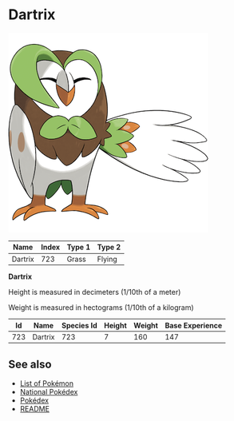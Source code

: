 # Dartrix


![Dartrix](images/723.png)

| **Name** | **Index** | **Type 1** | **Type 2** |
|----|----|----|----|
| Dartrix | 723 | Grass | Flying  |

**Dartrix** 


Height is measured in decimeters (1/10th of a meter)

Weight is measured in hectograms (1/10th of a kilogram)

| **Id** | **Name** | **Species Id** | **Height** | **Weight** | **Base Experience** |
|--------|----------|----------------|------------|------------|---------------------|
| 723 | Dartrix | 723 | 7 | 160 | 147 |


## See also

- [List of Pokémon](../pokemon.md)
- [National Pokédex](../national_pokedex.md)
- [Pokédex](../pokedex.md)
- [README](../README.md)
